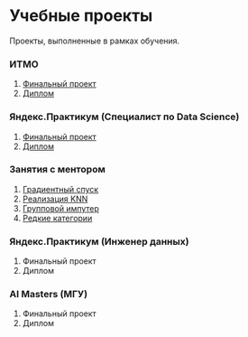 # Учебные проекты
Проекты, выполненные в рамках обучения.

### ИТМО
1. [Финальный проект](ITMO/Final_ITMO.ipynb)
2. [Диплом](ITMO/ИТМО.pdf)

### Яндекс.Практикум (Специалист по Data Science)
1. [Финальный проект](YandexPracticumDS/Final_project_telecom.ipynb)
2. [Диплом](YandexPracticumDS/Diplom.pdf)

### Занятия с ментором
1. [Градиентный спуск](Mentor/GradientDescent.ipynb)
2. [Реализация KNN](Mentor/KNN.ipynb)
3. [Групповой импутер](Mentor/MeanGroupImputer.ipynb)
4. [Редкие категории](Mentor/RareCategories.ipynb)
   
### Яндекс.Практикум (Инженер данных)
1. Финальный проект
2. Диплом

### AI Masters (МГУ)
1. Финальный проект
2. Диплом
